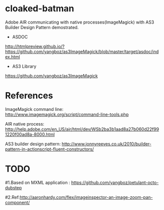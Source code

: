 cloaked-batman
==============

Adobe AIR communicating with native processes(ImageMagick) with AS3 Builder Design Pattern demostrated.

* ASDOC

http://htmlpreview.github.io/?https://github.com/yangboz/as3ImageMagick/blob/master/target/asdoc/index.html

* AS3 Library

https://github.com/yangboz/as3ImageMagick

References
==============

ImageMagick command line: http://www.imagemagick.org/script/command-line-tools.php

AIR native process: http://help.adobe.com/en_US/air/html/dev/WSb2ba3b1aad8a27b060d22f991220f00ad8a-8000.html

AS3 builder design pattern: http://www.jonnyreeves.co.uk/2010/builder-pattern-in-actionscript-fluent-constructors/

TODO
==============

#1.Based on MXML application : https://github.com/yangboz/petulant-octo-dubstep

#2.Ref:http://aaronhardy.com/flex/imageinspector-an-image-zoom-pan-component/
